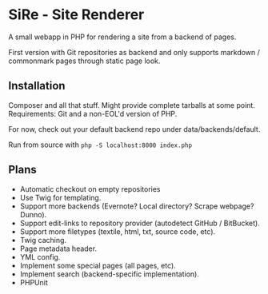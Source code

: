 # SiRe - Site Renderer

A small webapp in PHP for rendering a site from a backend of pages.

First version with Git repositories as backend and only supports
markdown / commonmark pages through static page look.

## Installation

Composer and all that stuff. Might provide complete tarballs at some
point. Requirements: Git and a non-EOL'd version of PHP.

For now, check out your default backend repo under data/backends/default.

Run from source with ```php -S localhost:8000 index.php```

## Plans
- Automatic checkout on empty repositories
- Use Twig for templating.
- Support more backends (Evernote? Local directory? Scrape webpage? Dunno).
- Support edit-links to repository provider (autodetect GitHub / BitBucket).
- Support more filetypes (textile, html, txt, source code, etc).
- Twig caching.
- Page metadata header.
- YML config.
- Implement some special pages (all pages, etc).
- Implement search (backend-specific implementation).
- PHPUnit
